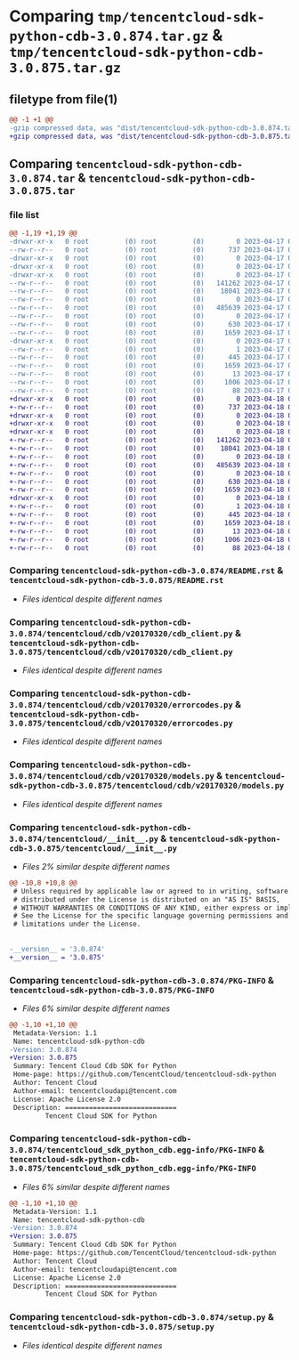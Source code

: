 # Comparing `tmp/tencentcloud-sdk-python-cdb-3.0.874.tar.gz` & `tmp/tencentcloud-sdk-python-cdb-3.0.875.tar.gz`

## filetype from file(1)

```diff
@@ -1 +1 @@
-gzip compressed data, was "dist/tencentcloud-sdk-python-cdb-3.0.874.tar", last modified: Mon Apr 17 00:23:06 2023, max compression
+gzip compressed data, was "dist/tencentcloud-sdk-python-cdb-3.0.875.tar", last modified: Tue Apr 18 00:26:44 2023, max compression
```

## Comparing `tencentcloud-sdk-python-cdb-3.0.874.tar` & `tencentcloud-sdk-python-cdb-3.0.875.tar`

### file list

```diff
@@ -1,19 +1,19 @@
-drwxr-xr-x   0 root         (0) root         (0)        0 2023-04-17 00:23:06.000000 tencentcloud-sdk-python-cdb-3.0.874/
--rw-r--r--   0 root         (0) root         (0)      737 2023-04-17 00:23:06.000000 tencentcloud-sdk-python-cdb-3.0.874/README.rst
-drwxr-xr-x   0 root         (0) root         (0)        0 2023-04-17 00:23:06.000000 tencentcloud-sdk-python-cdb-3.0.874/tencentcloud/
-drwxr-xr-x   0 root         (0) root         (0)        0 2023-04-17 00:23:06.000000 tencentcloud-sdk-python-cdb-3.0.874/tencentcloud/cdb/
-drwxr-xr-x   0 root         (0) root         (0)        0 2023-04-17 00:23:06.000000 tencentcloud-sdk-python-cdb-3.0.874/tencentcloud/cdb/v20170320/
--rw-r--r--   0 root         (0) root         (0)   141262 2023-04-17 00:23:06.000000 tencentcloud-sdk-python-cdb-3.0.874/tencentcloud/cdb/v20170320/cdb_client.py
--rw-r--r--   0 root         (0) root         (0)    18041 2023-04-17 00:23:06.000000 tencentcloud-sdk-python-cdb-3.0.874/tencentcloud/cdb/v20170320/errorcodes.py
--rw-r--r--   0 root         (0) root         (0)        0 2023-04-17 00:23:06.000000 tencentcloud-sdk-python-cdb-3.0.874/tencentcloud/cdb/v20170320/__init__.py
--rw-r--r--   0 root         (0) root         (0)   485639 2023-04-17 00:23:06.000000 tencentcloud-sdk-python-cdb-3.0.874/tencentcloud/cdb/v20170320/models.py
--rw-r--r--   0 root         (0) root         (0)        0 2023-04-17 00:23:06.000000 tencentcloud-sdk-python-cdb-3.0.874/tencentcloud/cdb/__init__.py
--rw-r--r--   0 root         (0) root         (0)      630 2023-04-17 00:23:06.000000 tencentcloud-sdk-python-cdb-3.0.874/tencentcloud/__init__.py
--rw-r--r--   0 root         (0) root         (0)     1659 2023-04-17 00:23:06.000000 tencentcloud-sdk-python-cdb-3.0.874/PKG-INFO
-drwxr-xr-x   0 root         (0) root         (0)        0 2023-04-17 00:23:06.000000 tencentcloud-sdk-python-cdb-3.0.874/tencentcloud_sdk_python_cdb.egg-info/
--rw-r--r--   0 root         (0) root         (0)        1 2023-04-17 00:23:06.000000 tencentcloud-sdk-python-cdb-3.0.874/tencentcloud_sdk_python_cdb.egg-info/dependency_links.txt
--rw-r--r--   0 root         (0) root         (0)      445 2023-04-17 00:23:06.000000 tencentcloud-sdk-python-cdb-3.0.874/tencentcloud_sdk_python_cdb.egg-info/SOURCES.txt
--rw-r--r--   0 root         (0) root         (0)     1659 2023-04-17 00:23:06.000000 tencentcloud-sdk-python-cdb-3.0.874/tencentcloud_sdk_python_cdb.egg-info/PKG-INFO
--rw-r--r--   0 root         (0) root         (0)       13 2023-04-17 00:23:06.000000 tencentcloud-sdk-python-cdb-3.0.874/tencentcloud_sdk_python_cdb.egg-info/top_level.txt
--rw-r--r--   0 root         (0) root         (0)     1006 2023-04-17 00:23:06.000000 tencentcloud-sdk-python-cdb-3.0.874/setup.py
--rw-r--r--   0 root         (0) root         (0)       88 2023-04-17 00:23:06.000000 tencentcloud-sdk-python-cdb-3.0.874/setup.cfg
+drwxr-xr-x   0 root         (0) root         (0)        0 2023-04-18 00:26:44.000000 tencentcloud-sdk-python-cdb-3.0.875/
+-rw-r--r--   0 root         (0) root         (0)      737 2023-04-18 00:26:44.000000 tencentcloud-sdk-python-cdb-3.0.875/README.rst
+drwxr-xr-x   0 root         (0) root         (0)        0 2023-04-18 00:26:44.000000 tencentcloud-sdk-python-cdb-3.0.875/tencentcloud/
+drwxr-xr-x   0 root         (0) root         (0)        0 2023-04-18 00:26:44.000000 tencentcloud-sdk-python-cdb-3.0.875/tencentcloud/cdb/
+drwxr-xr-x   0 root         (0) root         (0)        0 2023-04-18 00:26:44.000000 tencentcloud-sdk-python-cdb-3.0.875/tencentcloud/cdb/v20170320/
+-rw-r--r--   0 root         (0) root         (0)   141262 2023-04-18 00:26:44.000000 tencentcloud-sdk-python-cdb-3.0.875/tencentcloud/cdb/v20170320/cdb_client.py
+-rw-r--r--   0 root         (0) root         (0)    18041 2023-04-18 00:26:44.000000 tencentcloud-sdk-python-cdb-3.0.875/tencentcloud/cdb/v20170320/errorcodes.py
+-rw-r--r--   0 root         (0) root         (0)        0 2023-04-18 00:26:44.000000 tencentcloud-sdk-python-cdb-3.0.875/tencentcloud/cdb/v20170320/__init__.py
+-rw-r--r--   0 root         (0) root         (0)   485639 2023-04-18 00:26:44.000000 tencentcloud-sdk-python-cdb-3.0.875/tencentcloud/cdb/v20170320/models.py
+-rw-r--r--   0 root         (0) root         (0)        0 2023-04-18 00:26:44.000000 tencentcloud-sdk-python-cdb-3.0.875/tencentcloud/cdb/__init__.py
+-rw-r--r--   0 root         (0) root         (0)      630 2023-04-18 00:26:44.000000 tencentcloud-sdk-python-cdb-3.0.875/tencentcloud/__init__.py
+-rw-r--r--   0 root         (0) root         (0)     1659 2023-04-18 00:26:44.000000 tencentcloud-sdk-python-cdb-3.0.875/PKG-INFO
+drwxr-xr-x   0 root         (0) root         (0)        0 2023-04-18 00:26:44.000000 tencentcloud-sdk-python-cdb-3.0.875/tencentcloud_sdk_python_cdb.egg-info/
+-rw-r--r--   0 root         (0) root         (0)        1 2023-04-18 00:26:44.000000 tencentcloud-sdk-python-cdb-3.0.875/tencentcloud_sdk_python_cdb.egg-info/dependency_links.txt
+-rw-r--r--   0 root         (0) root         (0)      445 2023-04-18 00:26:44.000000 tencentcloud-sdk-python-cdb-3.0.875/tencentcloud_sdk_python_cdb.egg-info/SOURCES.txt
+-rw-r--r--   0 root         (0) root         (0)     1659 2023-04-18 00:26:44.000000 tencentcloud-sdk-python-cdb-3.0.875/tencentcloud_sdk_python_cdb.egg-info/PKG-INFO
+-rw-r--r--   0 root         (0) root         (0)       13 2023-04-18 00:26:44.000000 tencentcloud-sdk-python-cdb-3.0.875/tencentcloud_sdk_python_cdb.egg-info/top_level.txt
+-rw-r--r--   0 root         (0) root         (0)     1006 2023-04-18 00:26:44.000000 tencentcloud-sdk-python-cdb-3.0.875/setup.py
+-rw-r--r--   0 root         (0) root         (0)       88 2023-04-18 00:26:44.000000 tencentcloud-sdk-python-cdb-3.0.875/setup.cfg
```

### Comparing `tencentcloud-sdk-python-cdb-3.0.874/README.rst` & `tencentcloud-sdk-python-cdb-3.0.875/README.rst`

 * *Files identical despite different names*

### Comparing `tencentcloud-sdk-python-cdb-3.0.874/tencentcloud/cdb/v20170320/cdb_client.py` & `tencentcloud-sdk-python-cdb-3.0.875/tencentcloud/cdb/v20170320/cdb_client.py`

 * *Files identical despite different names*

### Comparing `tencentcloud-sdk-python-cdb-3.0.874/tencentcloud/cdb/v20170320/errorcodes.py` & `tencentcloud-sdk-python-cdb-3.0.875/tencentcloud/cdb/v20170320/errorcodes.py`

 * *Files identical despite different names*

### Comparing `tencentcloud-sdk-python-cdb-3.0.874/tencentcloud/cdb/v20170320/models.py` & `tencentcloud-sdk-python-cdb-3.0.875/tencentcloud/cdb/v20170320/models.py`

 * *Files identical despite different names*

### Comparing `tencentcloud-sdk-python-cdb-3.0.874/tencentcloud/__init__.py` & `tencentcloud-sdk-python-cdb-3.0.875/tencentcloud/__init__.py`

 * *Files 2% similar despite different names*

```diff
@@ -10,8 +10,8 @@
 # Unless required by applicable law or agreed to in writing, software
 # distributed under the License is distributed on an "AS IS" BASIS,
 # WITHOUT WARRANTIES OR CONDITIONS OF ANY KIND, either express or implied.
 # See the License for the specific language governing permissions and
 # limitations under the License.
 
 
-__version__ = '3.0.874'
+__version__ = '3.0.875'
```

### Comparing `tencentcloud-sdk-python-cdb-3.0.874/PKG-INFO` & `tencentcloud-sdk-python-cdb-3.0.875/PKG-INFO`

 * *Files 6% similar despite different names*

```diff
@@ -1,10 +1,10 @@
 Metadata-Version: 1.1
 Name: tencentcloud-sdk-python-cdb
-Version: 3.0.874
+Version: 3.0.875
 Summary: Tencent Cloud Cdb SDK for Python
 Home-page: https://github.com/TencentCloud/tencentcloud-sdk-python
 Author: Tencent Cloud
 Author-email: tencentcloudapi@tencent.com
 License: Apache License 2.0
 Description: ============================
         Tencent Cloud SDK for Python
```

### Comparing `tencentcloud-sdk-python-cdb-3.0.874/tencentcloud_sdk_python_cdb.egg-info/PKG-INFO` & `tencentcloud-sdk-python-cdb-3.0.875/tencentcloud_sdk_python_cdb.egg-info/PKG-INFO`

 * *Files 6% similar despite different names*

```diff
@@ -1,10 +1,10 @@
 Metadata-Version: 1.1
 Name: tencentcloud-sdk-python-cdb
-Version: 3.0.874
+Version: 3.0.875
 Summary: Tencent Cloud Cdb SDK for Python
 Home-page: https://github.com/TencentCloud/tencentcloud-sdk-python
 Author: Tencent Cloud
 Author-email: tencentcloudapi@tencent.com
 License: Apache License 2.0
 Description: ============================
         Tencent Cloud SDK for Python
```

### Comparing `tencentcloud-sdk-python-cdb-3.0.874/setup.py` & `tencentcloud-sdk-python-cdb-3.0.875/setup.py`

 * *Files identical despite different names*

